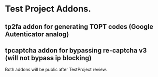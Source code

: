 # Test Project Addons.

## tp2fa addon for generating TOPT codes (Google Autenticator analog)
## tpcaptcha addon for bypassing re-captcha v3 (will not bypass ip blocking)

Both addons will be public after TestProject review.
